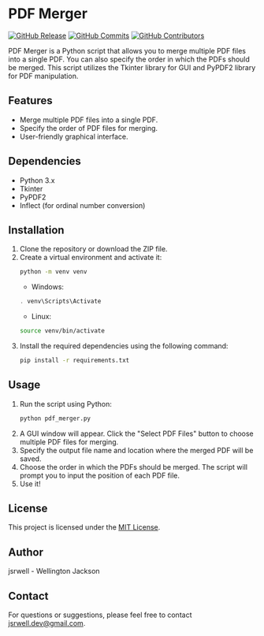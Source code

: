 # PDF Merger
[![GitHub Release](https://img.shields.io/github/release/jsrwell/pdf-merger.svg)](https://github.com/jsrwell/pdf-merger/releases)
[![GitHub Commits](https://img.shields.io/github/commits-since/jsrwell/pdf-merger/latest.svg)](https://github.com/jsrwell/pdf-merger/commits)
[![GitHub Contributors](https://img.shields.io/github/contributors/jsrwell/pdf-merger.svg)](https://github.com/jsrwell/pdf-merger/graphs/contributors)

PDF Merger is a Python script that allows you to merge multiple PDF files into a single PDF. You can also specify the order in which the PDFs should be merged. This script utilizes the Tkinter library for GUI and PyPDF2 library for PDF manipulation.

## Features
- Merge multiple PDF files into a single PDF.
- Specify the order of PDF files for merging.
- User-friendly graphical interface.

## Dependencies
- Python 3.x
- Tkinter
- PyPDF2
- Inflect (for ordinal number conversion)

## Installation
1. Clone the repository or download the ZIP file.
2. Create a virtual environment and activate it:
    ```bash
    python -m venv venv
    ```
   - Windows:
    ```powershell
    . venv\Scripts\Activate
    ```
   - Linux:
    ```bash
    source venv/bin/activate
    ```
3. Install the required dependencies using the following command:
    ```bash
    pip install -r requirements.txt
    ```

## Usage
1. Run the script using Python:
    ```bash
    python pdf_merger.py
    ```
2. A GUI window will appear. Click the "Select PDF Files" button to choose multiple PDF files for merging.
3. Specify the output file name and location where the merged PDF will be saved.
4. Choose the order in which the PDFs should be merged. The script will prompt you to input the position of each PDF file.
5. Use it!

## License
This project is licensed under the [MIT License](LICENSE).

## Author
jsrwell - Wellington Jackson

## Contact
For questions or suggestions, please feel free to contact [jsrwell.dev@gmail.com](mailto:jsrwell.dev@gmail.com).
